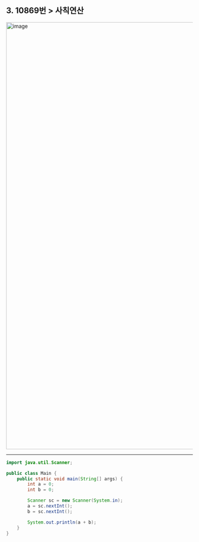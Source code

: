 ## 3. 10869번 > 사칙연산

<img width="1151" alt="image" src="https://user-images.githubusercontent.com/103939143/164231309-596180eb-928e-4f8d-823f-7b3ac5430fb7.png">

***
```java
import java.util.Scanner;

public class Main {
    public static void main(String[] args) {
        int a = 0;
        int b = 0;

        Scanner sc = new Scanner(System.in);
        a = sc.nextInt();
        b = sc.nextInt();

        System.out.println(a + b);
    }
}
```
